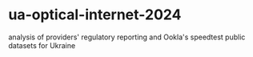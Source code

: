 # ua-optical-internet-2024
analysis of providers' regulatory reporting and Ookla's speedtest public datasets for Ukraine
